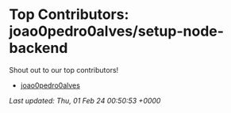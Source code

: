# Top Contributors: joao0pedro0alves/setup-node-backend
Shout out to our top contributors!

- [joao0pedro0alves](https://github.com/joao0pedro0alves)


_Last updated: Thu, 01 Feb 24 00:50:53 +0000_